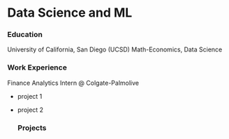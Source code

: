 # Data Science and ML 

### Education
University of California, San Diego (UCSD)
Math-Economics, Data Science 

### Work Experience
Finance Analytics Intern @ Colgate-Palmolive
- project 1
- project 2

  ### Projects
